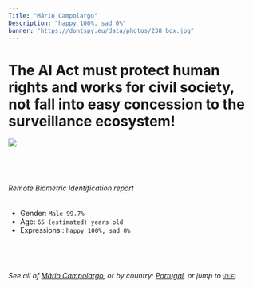 ```yaml
---
Title: "Mário Campolargo"
Description: "happy 100%, sad 0%"
banner: "https://dontspy.eu/data/photos/238_box.jpg"
---
```


# The AI Act must protect human rights and works for civil society, not fall into easy concession to the surveillance ecosystem!

<link rel="stylesheet" type="text/css" href="/css/blog.css" />

<div class="is-fake" hidden>

_This is a **fake picture**_, we collect these anyway [because the AI Act](why-deepfake) negotiation moves in a way that would create more mess in our lives! for a longer explanation, read [The Dual Threat: How Losing the Biometric Battle Fuels Deepfake Proliferation](/blog/the-dual-threat-how-losing-the-biometric-battle-fuels-deepfake-proliferation/)

</div>

<!-- <img src="https://dontspy.eu/data/photos/54_box.jpg" /> -->
<img src="https://dontspy.eu/data/photos/238_box.jpg" />

## <br>

###### Remote Biometric Identification report

* <span class="label">Gender:</span> `Male 99.7%`
* <span class="label">Age:</span> `65 (estimated) years old`
* <span class="label">Expressions::</span> `happy 100%, sad 0%`

## <br>

###### See all of [Mário Campolargo](/policymaker#M%C3%A1rio%20Campolargo), or by country: [Portugal](/country#Portugal), or jump to [🇩🇪](/x/104).

## <br>
